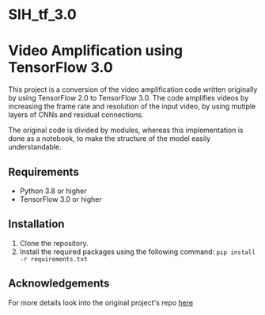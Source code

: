 # SIH_tf_3.0
# Video Amplification using TensorFlow 3.0

This project is a conversion of the video amplification code written originally by using TensorFlow 2.0 to TensorFlow 3.0. The code amplifies videos by increasing the frame rate and resolution of the input video, by using mutiple layers of CNNs and residual connections.

The original code is divided by modules, whereas this implementation is done as a notebook, to make the structure of the model easily understandable.

## Requirements

- Python 3.8 or higher
- TensorFlow 3.0 or higher

## Installation

1. Clone the repository.
2. Install the required packages using the following command:
```pip install -r requirements.txt```

## Acknowledgements

For more details look into the original project's repo [here](https://github.com/12dmodel/deep_motion_mag)

